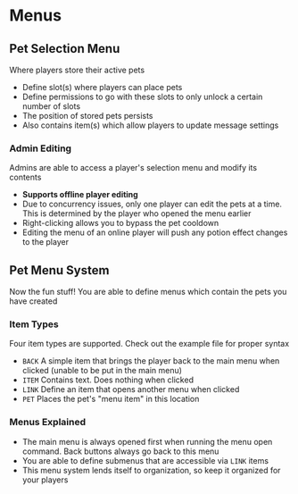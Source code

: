 # Menus

## Pet Selection Menu

Where players store their active pets

* Define slot(s) where players can place pets
* Define permissions to go with these slots to only unlock a certain number of slots
* The position of stored pets persists
* Also contains item(s) which allow players to update message settings

### Admin Editing

Admins are able to access a player's selection menu and modify its contents

* **Supports offline player editing**
* Due to concurrency issues, only one player can edit the pets at a time. This is determined by the player who opened the menu earlier
* Right-clicking allows you to bypass the pet cooldown
* Editing the menu of an online player will push any potion effect changes to the player

## Pet Menu System

Now the fun stuff! You are able to define menus which contain the pets you have created

### Item Types

Four item types are supported. Check out the example file for proper syntax

* `BACK` A simple item that brings the player back to the main menu when clicked (unable to be put in the main menu)
* `ITEM` Contains text. Does nothing when clicked
* `LINK` Define an item that opens another menu when clicked
* `PET` Places the pet's "menu item" in this location

### Menus Explained

* The main menu is always opened first when running the menu open command. Back buttons always go back to this menu
* You are able to define submenus that are accessible via `LINK` items
* This menu system lends itself to organization, so keep it organized for your players
